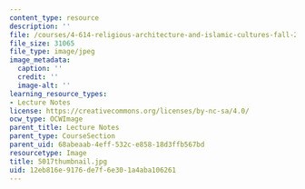 ```yaml
---
content_type: resource
description: ''
file: /courses/4-614-religious-architecture-and-islamic-cultures-fall-2002/12eb816e9176de7f6e301a4aba106261_5017thumbnail.jpg
file_size: 31065
file_type: image/jpeg
image_metadata:
  caption: ''
  credit: ''
  image-alt: ''
learning_resource_types:
- Lecture Notes
license: https://creativecommons.org/licenses/by-nc-sa/4.0/
ocw_type: OCWImage
parent_title: Lecture Notes
parent_type: CourseSection
parent_uid: 68abeaab-4eff-532c-e858-18d3ffb567bd
resourcetype: Image
title: 5017thumbnail.jpg
uid: 12eb816e-9176-de7f-6e30-1a4aba106261
---
```

